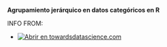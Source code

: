 **Agrupamiento jerárquico en datos categóricos en R**

INFO FROM:

- [![Abrir en towardsdatascience.com](https://raw.githubusercontent.com/acastillom24/img/main/tds.jpg)](https://towardsdatascience.com/hierarchical-clustering-on-categorical-data-in-r-a27e578f2995)